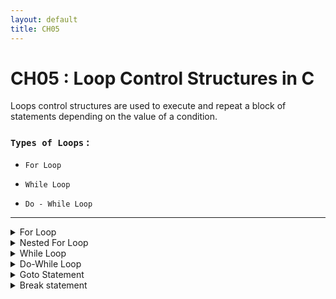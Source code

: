 ```yaml
---
layout: default
title: CH05
---
```


# CH05 : Loop Control Structures in C

<p>
  
  Loops control structures are used to execute and repeat a block of statements depending on the value of a condition.
</p>

### `Types of Loops` : 

  - `For Loop`
    
  -  `While Loop`

  -  `Do - While Loop`

---

<details>

<summary>For Loop</summary>

### For Loop 

<p>

  A `for` loop is used to execute and repeat a block of statements depending on a condition.
</p>

  **syntax** :
```c
for (<initial value>; (<condition>); <increment>)
{
  -----------------
  <statement block>
  -----------------
}
```
<p>

Where `initial value` is the assignment expression which initializes the value of a variable.
`condition` is a relational or logical expression which will have the value `true` or `false`.
`increment` is the increment value of the variable which will be added every time.
</p>


### Example : 
```c
int i;
for (i = 0; i<=5 ; i++){
  printf("This will execute 5 times ! \n");
}
```

- The statement inside the for loop will execute upto 5 times because the initialize value `i`, is set to `0` , so if `i < 5` then will run for 4 times but there is `=` sign making it `i<=5` meaning it will execute until `i` becomes `5`.

</details>


<details>

<summary>Nested For Loop</summary>

When a for loop is place inside another for loop it is called nested for loop.

**Example** : 
```c
for (int i = 0 ; i<10; i++){
    for(int j = 0 ; j<20 ; j++){
        printf("Nested For Loop\n");
    }
}
```
</details>

<details>


<summary>While Loop</summary>

<p>

  A while loop is used to execute and repeat a block of statements depending on a condtion.
</p>

**syntax**:
```c
while(<condition>)
{
  -----------------
  <statement block>
  -----------------
}
```
<p>

  Where `condition` is a relational or logical expression which will have the value `true` or `false`.
</p>

### Example :

```c
int i = 0;

while (i<=10){
  printf("%d\n",i);
  i++;
}
```
<p>

  In the following code the initial value of the i is 0 but when we use while statement the while condition will be true because the value of i, which is 0 is less than 10 so it will continue until the value of i reached 10 and giving the result of printing 0 to 10.
</p>
</details>



<details>


<summary>Do-While Loop</summary>

<p>

  A do-while statement is also used to execute and repeat a block of statements depending on a condition.
</p>

**syntax**: 
```c
do
{
  -----------------
  <statement block>
  ----------------
}
while (<condition>)
```
<p>

  Where `conditon` is a relational or logical expression which will have the value `true` and `false`.
</p>

When this statement is executed the computer will execute the statement block irrespective of the value of the condition. At the end of statement block, the condition is evaluated. If the value of the condition
is `true` the statement block is executed again and is repeated until the condition is `false`.

  
</details>

<details>

<summary>Goto Statement</summary>

<p>

  The `goto` statement is an unconditional transfer of control statement. It is used to transfer the control from one part to another.
</p>

**syntax**: 
```c
goto label ;
------------
------------
label:
------------
```
<p>

  Where `label` is the statement label which is available anywhere in the program . Its the identifier which is used to mark the beginning of the another part of the program which will be transfer by the `goto` statement.
</p>
  
</details>


<details>

<summary>Break statement</summary>

<p>

  The break statement is use to transfer the control to the end of a statement block in a loop. 
</p>

**syntax**:
```c
break;
```

<p>

  Break is frequently used in the `case` block of `switch` statement. 
</p>

### Example :
```c
char ch = 'a';

switch(ch){
  case 'a' : printf("a is for apple");
             break;
  case 'b' : printf("b is for ball");
             break;
  case 'c' : printf("c is for cat");
             break;
  case 'd' : printf("d is for dog");
             break;
  default : printf("Invalid input ! please enter a,b,c and d only.";
             break; 
}
```

<p>

  In the given example `break` statement is used after every end of the case because if break statement is not present , then if any of the condition is match it will execute all the case meaning it will activate all case and cause error in the program.
</p>

</details>













